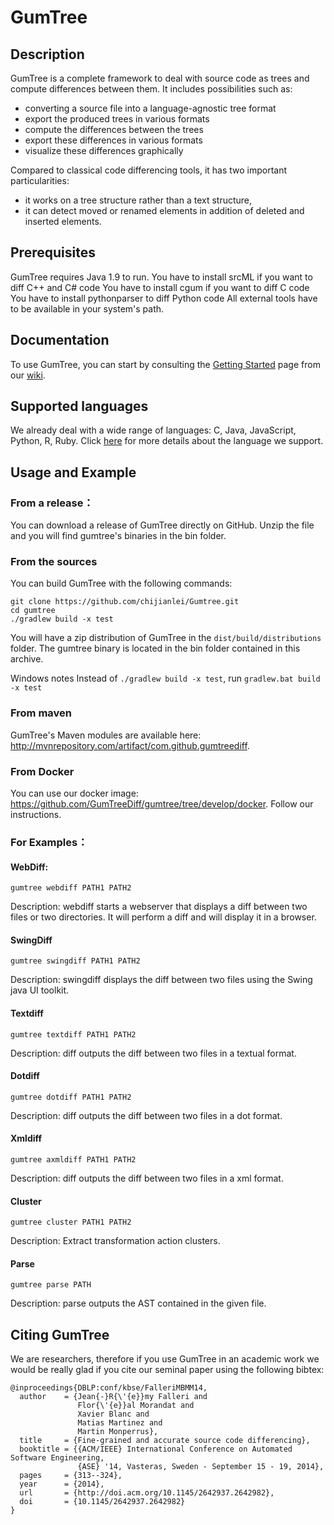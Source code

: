 # GumTree

## Description

GumTree is a complete framework to deal with source code as trees and compute differences between them. It includes possibilities such as:
* converting a source file into a language-agnostic tree format
* export the produced trees in various formats
* compute the differences between the trees
* export these differences in various formats
* visualize these differences graphically

Compared to classical code differencing tools, it has two important particularities:
* it works on a tree structure rather than a text structure,
* it can detect moved or renamed elements in addition of deleted and inserted elements.

## Prerequisites

GumTree requires Java 1.9 to run.
You have to install srcML if you want to diff C++ and C# code
You have to install cgum if you want to diff C code
You have to install pythonparser to diff Python code
All external tools have to be available in your system's path.

## Documentation

To use GumTree, you can start by consulting the [Getting Started](https://github.com/GumTreeDiff/gumtree/wiki/Getting-Started) page from our [wiki](https://github.com/GumTreeDiff/gumtree/wiki).

## Supported languages

We already deal with a wide range of languages: C, Java, JavaScript, Python, R, Ruby. Click [here](https://github.com/GumTreeDiff/gumtree/wiki/Languages) for more details about the language we support.

## Usage and Example

### From a release：
You can download a release of GumTree directly on GitHub. 
Unzip the file and you will find gumtree's binaries in the bin folder.

### From the sources
You can build GumTree with the following commands:

```
git clone https://github.com/chijianlei/Gumtree.git
cd gumtree
./gradlew build -x test
```
You will have a zip distribution of GumTree in the `dist/build/distributions` folder. The gumtree binary is located in the bin folder contained in this archive.

Windows notes
Instead of `./gradlew build -x test`, run `gradlew.bat build -x test`

### From maven
GumTree's Maven modules are available here: http://mvnrepository.com/artifact/com.github.gumtreediff.

### From Docker
You can use our docker image: https://github.com/GumTreeDiff/gumtree/tree/develop/docker. Follow our instructions.

### For Examples： 

#### WebDiff:
```
gumtree webdiff PATH1 PATH2
```
Description: webdiff starts a webserver that displays a diff between two files or two directories.
It will perform a diff and will display it in a browser.

#### SwingDiff
```
gumtree swingdiff PATH1 PATH2
```
Description: swingdiff displays the diff between two files using the Swing java UI toolkit.

#### Textdiff
```
gumtree textdiff PATH1 PATH2
```
Description: diff outputs the diff between two files in a textual format.

#### Dotdiff
```
gumtree dotdiff PATH1 PATH2
```
Description: diff outputs the diff between two files in a dot format.

#### Xmldiff
```
gumtree axmldiff PATH1 PATH2
```
Description: diff outputs the diff between two files in a xml format.

#### Cluster
```
gumtree cluster PATH1 PATH2
```
Description: Extract transformation action clusters.

#### Parse
```
gumtree parse PATH
```
Description: parse outputs the AST contained in the given file.

## Citing GumTree

We are researchers, therefore if you use GumTree in an academic work we would be really glad if you cite our seminal paper using the following bibtex:

```
@inproceedings{DBLP:conf/kbse/FalleriMBMM14,
  author    = {Jean{-}R{\'{e}}my Falleri and
               Flor{\'{e}}al Morandat and
               Xavier Blanc and
               Matias Martinez and
               Martin Monperrus},
  title     = {Fine-grained and accurate source code differencing},
  booktitle = {{ACM/IEEE} International Conference on Automated Software Engineering,
               {ASE} '14, Vasteras, Sweden - September 15 - 19, 2014},
  pages     = {313--324},
  year      = {2014},
  url       = {http://doi.acm.org/10.1145/2642937.2642982},
  doi       = {10.1145/2642937.2642982}
}
```
